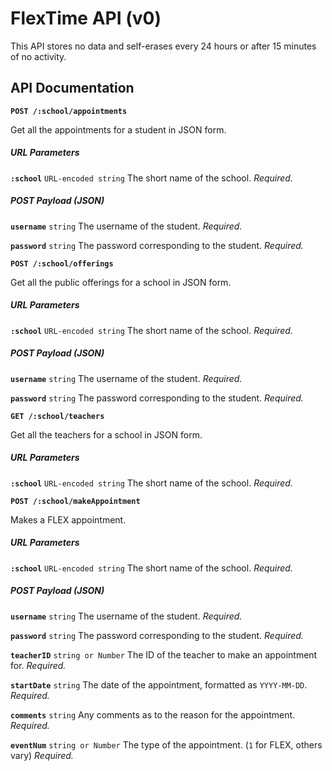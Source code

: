 FlexTime API (v0)
=================

This API stores no data and self-erases every 24 hours or after 15 minutes of no activity.

API Documentation
-----------------

**`POST /:school/appointments`**

Get all the appointments for a student in JSON form.

##### URL Parameters

**`:school`** `URL-encoded string` The short name of the school. _Required._

##### POST Payload (JSON)

**`username`** `string` The username of the student. _Required._

**`password`** `string` The password corresponding to the student. _Required._

**`POST /:school/offerings`**

Get all the public offerings for a school in JSON form.

##### URL Parameters

**`:school`** `URL-encoded string` The short name of the school. _Required._

##### POST Payload (JSON)

**`username`** `string` The username of the student. _Required._

**`password`** `string` The password corresponding to the student. _Required._


**`GET /:school/teachers`**

Get all the teachers for a school in JSON form.

##### URL Parameters

**`:school`** `URL-encoded string` The short name of the school. _Required._

**`POST /:school/makeAppointment`**

Makes a FLEX appointment.

##### URL Parameters

**`:school`** `URL-encoded string` The short name of the school. _Required._

##### POST Payload (JSON)

**`username`** `string` The username of the student. _Required._

**`password`** `string` The password corresponding to the student. _Required._

**`teacherID`** `string or Number` The ID of the teacher to make an appointment for. _Required._

**`startDate`** `string` The date of the appointment, formatted as `YYYY-MM-DD`. _Required._

**`comments`** `string` Any comments as to the reason for the appointment. _Required._

**`eventNum`** `string or Number` The type of the appointment. (`1` for FLEX, others vary) _Required._

